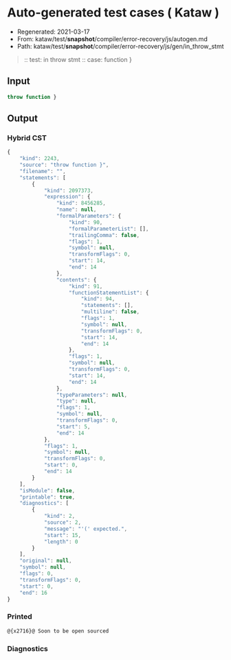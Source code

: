 # Auto-generated test cases ( Kataw )
- Regenerated: 2021-03-17
- From: kataw/test/__snapshot__/compiler/error-recovery/js/autogen.md
- Path: kataw/test/__snapshot__/compiler/error-recovery/js/gen/in_throw_stmt
> :: test: in throw stmt
> :: case: function }
## Input

`````js
throw function }
`````

## Output

### Hybrid CST

```javascript
{
    "kind": 2243,
    "source": "throw function }",
    "filename": "",
    "statements": [
        {
            "kind": 2097373,
            "expression": {
                "kind": 8456285,
                "name": null,
                "formalParameters": {
                    "kind": 90,
                    "formalParameterList": [],
                    "trailingComma": false,
                    "flags": 1,
                    "symbol": null,
                    "transformFlags": 0,
                    "start": 14,
                    "end": 14
                },
                "contents": {
                    "kind": 91,
                    "functionStatementList": {
                        "kind": 94,
                        "statements": [],
                        "multiline": false,
                        "flags": 1,
                        "symbol": null,
                        "transformFlags": 0,
                        "start": 14,
                        "end": 14
                    },
                    "flags": 1,
                    "symbol": null,
                    "transformFlags": 0,
                    "start": 14,
                    "end": 14
                },
                "typeParameters": null,
                "type": null,
                "flags": 1,
                "symbol": null,
                "transformFlags": 0,
                "start": 5,
                "end": 14
            },
            "flags": 1,
            "symbol": null,
            "transformFlags": 0,
            "start": 0,
            "end": 14
        }
    ],
    "isModule": false,
    "printable": true,
    "diagnostics": [
        {
            "kind": 2,
            "source": 2,
            "message": "'(' expected.",
            "start": 15,
            "length": 0
        }
    ],
    "original": null,
    "symbol": null,
    "flags": 0,
    "transformFlags": 0,
    "start": 0,
    "end": 16
}
```

### Printed

```javascript
@{x2716}@ Soon to be open sourced
```

### Diagnostics

```javascript

```

